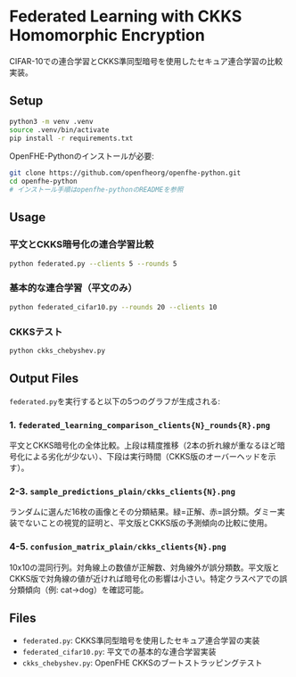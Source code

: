 # Federated Learning with CKKS Homomorphic Encryption

CIFAR-10での連合学習とCKKS準同型暗号を使用したセキュア連合学習の比較実装。

## Setup

```bash
python3 -m venv .venv
source .venv/bin/activate
pip install -r requirements.txt
```

OpenFHE-Pythonのインストールが必要:
```bash
git clone https://github.com/openfheorg/openfhe-python.git
cd openfhe-python
# インストール手順はopenfhe-pythonのREADMEを参照
```

## Usage

### 平文とCKKS暗号化の連合学習比較
```bash
python federated.py --clients 5 --rounds 5
```

### 基本的な連合学習（平文のみ）
```bash
python federated_cifar10.py --rounds 20 --clients 10
```

### CKKSテスト
```bash
python ckks_chebyshev.py
```

## Output Files

`federated.py`を実行すると以下の5つのグラフが生成される:

### 1. `federated_learning_comparison_clients{N}_rounds{R}.png`
平文とCKKS暗号化の全体比較。上段は精度推移（2本の折れ線が重なるほど暗号化による劣化が少ない）、下段は実行時間（CKKS版のオーバーヘッドを示す）。

### 2-3. `sample_predictions_plain/ckks_clients{N}.png`
ランダムに選んだ16枚の画像とその分類結果。緑=正解、赤=誤分類。ダミー実装でないことの視覚的証明と、平文版とCKKS版の予測傾向の比較に使用。

### 4-5. `confusion_matrix_plain/ckks_clients{N}.png`
10x10の混同行列。対角線上の数値が正解数、対角線外が誤分類数。平文版とCKKS版で対角線の値が近ければ暗号化の影響は小さい。特定クラスペアでの誤分類傾向（例: cat→dog）を確認可能。

## Files

- `federated.py`: CKKS準同型暗号を使用したセキュア連合学習の実装
- `federated_cifar10.py`: 平文での基本的な連合学習実装
- `ckks_chebyshev.py`: OpenFHE CKKSのブートストラッピングテスト
